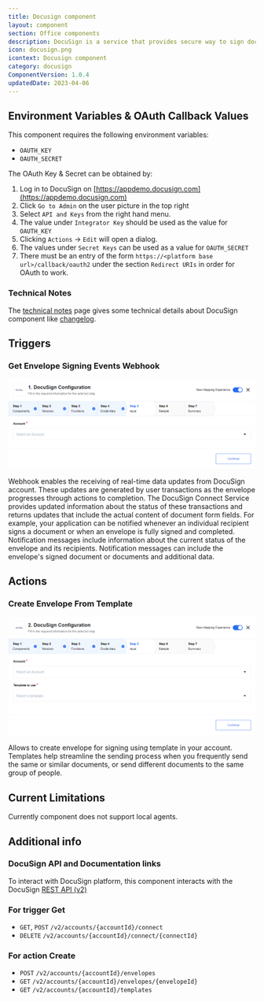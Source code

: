 ```yaml
---
title: Docusign component
layout: component
section: Office components
description: DocuSign is a service that provides secure way to sign documents electronically.
icon: docusign.png
icontext: Docusign component
category: docusign
ComponentVersion: 1.0.4
updatedDate: 2023-04-06
---
```


## Environment Variables & OAuth Callback Values

This component requires the following environment variables:
* `OAUTH_KEY`
* `OAUTH_SECRET`

The OAuth Key & Secret can be obtained by:

1. Log in to DocuSign on [https://appdemo.docusign.com](https://appdemo.docusign.com)
2. Click `Go to Admin` on the user picture in the top right
3. Select `API and Keys` from the right hand menu.
4. The value under `Integrator Key` should be used as the value for `OAUTH_KEY`
5. Clicking `Actions` -> `Edit` will open a dialog.
6. The values under `Secret Keys` can be used as a value for `OAUTH_SECRET`
7. There must be an entry of the form `https://<platform base
url>/callback/oauth2` under the section `Redirect URIs` in order for OAuth to
work.

### Technical Notes

The [technical notes](technical-notes) page gives some technical details about
DocuSign component like [changelog](technical-notes#changelog).

## Triggers

### Get Envelope Signing Events Webhook

![Get Envelope Signing Events Webhook](img/get-envelope-trigger.png)

Webhook enables the receiving of real-time data updates from DocuSign account. These updates are generated by user transactions as the envelope progresses through actions to completion. The DocuSign Connect Service provides updated information about the status of these transactions and returns updates that include the actual content of document form fields.
For example, your application can be notified whenever an individual recipient signs a document or when an envelope is fully signed and completed. Notification messages include information about the current status of the envelope and its recipients. Notification messages can include the envelope's signed document or documents and additional data.

## Actions

### Create Envelope From Template

![Create Envelope From Template](img/create-envelope-from-template.png)

Allows to create envelope for signing using template in your account. Templates help streamline the sending process when you frequently send the same or similar documents, or send different documents to the same group of people.

## Current Limitations

Currently component does not support local agents.

## Additional info

### DocuSign API and Documentation links

To interact with DocuSign platform, this component interacts with the DocuSign
[REST API (v2)](https://developers.docusign.com/docs/)

### For trigger Get

*   `GET`, `POST` `/v2/accounts/{accountId}/connect`
*   `DELETE` `/v2/accounts/{accountId}/connect/{connectId}`

### For action Create

*   `POST` `/v2/accounts/{accountId}/envelopes`
*   `GET` `/v2/accounts/{accountId}/envelopes/{envelopeId}`
*   `GET` `/v2/accounts/{accountId}/templates`
